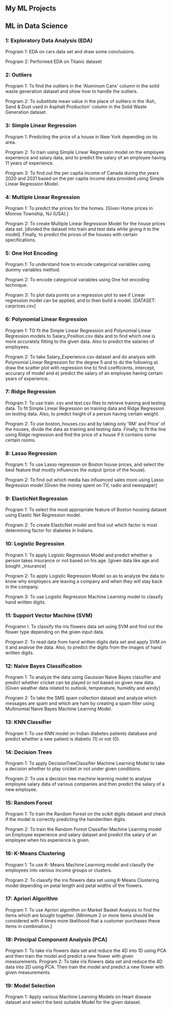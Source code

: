 ## My ML Projects
## ML in Data Science

### 1: Exploratory Data Analysis (EDA) 
Program 1: EDA on cars data set and draw some conclusions.

Program 2: Performed EDA on Titanic dataset 

### 2: Outliers 
Program 1: To find the outliers in the 'Aluminum Cans' column in the solid  waste generation dataset and show how to handle the outliers.

Program 2: To substitute mean value in the place of outliers in the 'Ash, Sand & Dust used in Asphalt Production' column in the Solid Waste Generation dataset.

### 3: Simple Linear Regression 
Program 1: Predicting the price of a house in New York depending on its area.

Program 2: To train using Simple Linear Regression model on the employee experience and salary data, and to predict the salary of an employee having 11 years of experience.

Program 3: To find out the per capita income of Canada during the years 2020 and 2021 based on the per capita income data provided using Simple Linear Regression Model.

### 4: Multiple Linear Regression 
Program 1:  To predict the prices for the homes. [Given Home prices in Monroe Township, NJ (USA).]

Program 2: To create Multiple Linear Regression Model for the house prices data set. [divided the dataset into train and test data while giving it to the model]. FInally, to predict the prices of the houses with certain specifications.

### 5: One Hot Encoding
Program 1: To understand how to encode categorical variables using dummy variables method.

Program 2: To encode categorical variables using One hot encoding technique.

Program 3: To plot data points on a regression plot to see if Linear regression model can be applied, and to then build a model. [DATASET: carprices.csv]

### 6: Polynomial Linear Regression 
Program 1: TO fit the Simple Linear Regression and Polynomial Linear  Regression models to Salary_Position.csv data and to find which one is more
accurately fitting to the given data. Also to predict the salaries of employees.

Program 2: To take Salary_Experience.csv dataset and do analysis with  Polynomial Linear Regression for the degree 5 and to do the following 
a) draw the scatter plot with regression line b) find coefficients, intercept, accuracy of model and e) predict the salary of an employee having certain years of experience.

### 7: Ridge Regression
Program 1: To use train. csv and test.csv files to retrieve training and testing data. To fit Simple Linear Regression on training data and Ridge Regression on testing data. Also, to predict height of a person having certain weight.

Program 2: To use boston_houses.csv and by taking only 'RM' and Price' of the  houses, divide the data as training and testing data. Finally, to fit the line using Ridge regression and find the price of a house if it contains some certain rooms.

### 8: Lasso Regression
Program 1: To use Lasso regression on Boston house prices, and select the best feature that mostly influences the output (price of the house).

Program 2: To find out which media has infiuenced sales more using Lasso Regression model [Given the money spent on TV, radio and newspaper]

### 9: ElasticNet Regression
Program 1: To select the most appropriate feature of Boston housing dataset  using Elastic Net Regression model.

Program 2: To create ElasticNet model and find out  which factor is most determining factor for diabetes in Indians.

### 10: Logistic Regression
Program 1: To apply Logistic Regression Model and predict whether a person takes insurance or not based on his age.  [given data like age and bought _insurance]

Program 2: To apply Logistic Regression Model so as to analyze the data to know why employecs are leaving a company and when they will stay back in the company.

Program 3: To use Logistic Regression Machine Learning model to classify hand written digits.

### 11: Support Vector Machine (SVM)
Programn l: To classify the iris flowers data set using SVM and find out the flower type depending on the given input data.

Program 2: To read data from hand written digits data set and apply SVM on it and analvse the data. Also, to predict the digits from the images of hand written digits.

### 12: Naive Bayes Classification
Program 1: To analyze the data using Gaussian Naive Bayes classifier and predict whether cricket can be played or not based on given new data. [Given weather data related to outlook, temperature,  humidity and windy]

Program 2: To take the SMS spam collection dataset and analyze which messages are spam and which are ham by creating a spam filter using Multinomial Naive Bayes Machine Learning Model.


### 13: KNN Classifier
Program 1: To use KNN model on Indian diabetes patients database and predict  whether a new patient is diabetic (1) or not (0).

### 14: Decision Trees
Program 1: To apply DecisionTreeClassifier Machine Learning Model to take a  decision whether to play cricket or not under given conditions.

Program 2: To use a decision tree machine learning  model to analyse employee salary data of various companies and then predict the salary of a new employee.

### 15: Random Forest
Program 1: To train the Random Forest on the scikit digits dataset and check if  the model is correctly predicting the handwritten digits.

Program 2: To train the Random Forest Classifier Machine Learning model on Employee experience and salary dataset and predict the salary of an employee when his experience is given. 


### 16: K-Means Clustering
Program 1: To use K- Means Machine Learming model and classify the employees into various income groups or clusters.

Program 2: To classify the iris flowers data set using K-Means Clustering model depending on petal length and petal widths of the flowers.

### 17: Apriori Algorithm
Program 1: To use Apriori algorithm on Market Basket Analysis to find the items which are bought together. [Minimum 2 or more items should be considered with 4 times more likelihood that a customer purchases these items in combination.]

### 18: Principal Component Analysis (PCA)
Program 1: To take iris flowers data set and reduce the 4D into 1D using PCA and then train the model and predict a new flower with given measurements.
Program 2: To take iris flowers data set and reduce the 4D data into 2D using PCA. Then train the model and predict a new flower with given measurements.


### 19: Model Selection 
Program 1: Apply various Machine Learning Models on Heart disease dataset and select the best suitable Model for the given dataset.
